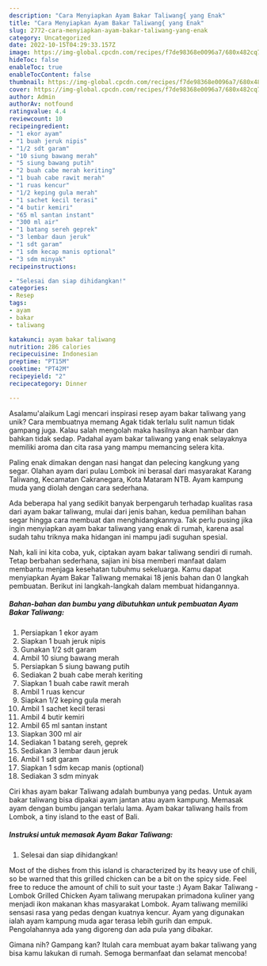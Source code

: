 ```yaml
---
description: "Cara Menyiapkan Ayam Bakar Taliwang{ yang Enak"
title: "Cara Menyiapkan Ayam Bakar Taliwang{ yang Enak"
slug: 2772-cara-menyiapkan-ayam-bakar-taliwang-yang-enak
category: Uncategorized
date: 2022-10-15T04:29:33.157Z
image: https://img-global.cpcdn.com/recipes/f7de98368e0096a7/680x482cq70/ayam-bakar-taliwang-foto-resep-utama.jpg
hideToc: false
enableToc: true
enableTocContent: false
thumbnail: https://img-global.cpcdn.com/recipes/f7de98368e0096a7/680x482cq70/ayam-bakar-taliwang-foto-resep-utama.jpg
cover: https://img-global.cpcdn.com/recipes/f7de98368e0096a7/680x482cq70/ayam-bakar-taliwang-foto-resep-utama.jpg
author: Admin
authorAv: notfound
ratingvalue: 4.4
reviewcount: 10
recipeingredient:
- "1 ekor ayam"
- "1 buah jeruk nipis"
- "1/2 sdt garam"
- "10 siung bawang merah"
- "5 siung bawang putih"
- "2 buah cabe merah keriting"
- "1 buah cabe rawit merah"
- "1 ruas kencur"
- "1/2 keping gula merah"
- "1 sachet kecil terasi"
- "4 butir kemiri"
- "65 ml santan instant"
- "300 ml air"
- "1 batang sereh geprek"
- "3 lembar daun jeruk"
- "1 sdt garam"
- "1 sdm kecap manis optional"
- "3 sdm minyak"
recipeinstructions:

- "Selesai dan siap dihidangkan!"
categories:
- Resep
tags:
- ayam
- bakar
- taliwang

katakunci: ayam bakar taliwang 
nutrition: 286 calories
recipecuisine: Indonesian
preptime: "PT15M"
cooktime: "PT42M"
recipeyield: "2"
recipecategory: Dinner

---
```



Asalamu'alaikum Lagi mencari inspirasi resep ayam bakar taliwang yang unik? Cara membuatnya memang Agak tidak terlalu sulit namun tidak gampang juga. Kalau salah mengolah maka hasilnya akan hambar dan bahkan tidak sedap. Padahal ayam bakar taliwang yang enak selayaknya memiliki aroma dan cita rasa yang mampu memancing selera kita.


Paling enak dimakan dengan nasi hangat dan pelecing kangkung yang segar. Olahan ayam dari pulau Lombok ini berasal dari masyarakat Karang Taliwang, Kecamatan Cakranegara, Kota Mataram NTB. Ayam kampung muda yang diolah dengan cara sederhana.

Ada beberapa hal yang sedikit banyak berpengaruh terhadap kualitas rasa dari ayam bakar taliwang, mulai dari jenis bahan, kedua pemilihan bahan segar hingga cara membuat dan menghidangkannya. Tak perlu pusing jika ingin menyiapkan ayam bakar taliwang yang enak di rumah, karena asal sudah tahu triknya maka hidangan ini mampu jadi suguhan spesial.


Nah, kali ini kita coba, yuk, ciptakan ayam bakar taliwang sendiri di rumah. Tetap berbahan sederhana, sajian ini bisa memberi manfaat dalam membantu menjaga kesehatan tubuhmu sekeluarga. Kamu dapat menyiapkan Ayam Bakar Taliwang memakai 18 jenis bahan dan 0 langkah pembuatan. Berikut ini langkah-langkah dalam membuat hidangannya.

<!--inarticleads1-->

##### Bahan-bahan dan bumbu yang dibutuhkan untuk pembuatan Ayam Bakar Taliwang:

1. Persiapkan 1 ekor ayam
1. Siapkan 1 buah jeruk nipis
1. Gunakan 1/2 sdt garam
1. Ambil 10 siung bawang merah
1. Persiapkan 5 siung bawang putih
1. Sediakan 2 buah cabe merah keriting
1. Siapkan 1 buah cabe rawit merah
1. Ambil 1 ruas kencur
1. Siapkan 1/2 keping gula merah
1. Ambil 1 sachet kecil terasi
1. Ambil 4 butir kemiri
1. Ambil 65 ml santan instant
1. Siapkan 300 ml air
1. Sediakan 1 batang sereh, geprek
1. Sediakan 3 lembar daun jeruk
1. Ambil 1 sdt garam
1. Siapkan 1 sdm kecap manis (optional)
1. Sediakan 3 sdm minyak


Ciri khas ayam bakar Taliwang adalah bumbunya yang pedas. Untuk ayam bakar taliwang bisa dipakai ayam jantan atau ayam kampung. Memasak ayam dengan bumbu jangan terlalu lama. Ayam bakar taliwang hails from Lombok, a tiny island to the east of Bali. 

<!--inarticleads2-->

##### Instruksi untuk memasak Ayam Bakar Taliwang:


1. Selesai dan siap dihidangkan!

Most of the dishes from this island is characterized by its heavy use of chili, so be warned that this grilled chicken can be a bit on the spicy side. Feel free to reduce the amount of chili to suit your taste :) Ayam Bakar Taliwang - Lombok Grilled Chicken Ayam taliwang merupakan primadona kuliner yang menjadi ikon makanan khas masyarakat Lombok. Ayam taliwang memiliki sensasi rasa yang pedas dengan kuatnya kencur. Ayam yang digunakan ialah ayam kampung muda agar terasa lebih gurih dan empuk. Pengolahannya ada yang digoreng dan ada pula yang dibakar. 

Gimana nih? Gampang kan? Itulah cara membuat ayam bakar taliwang yang bisa kamu lakukan di rumah. Semoga bermanfaat dan selamat mencoba!
